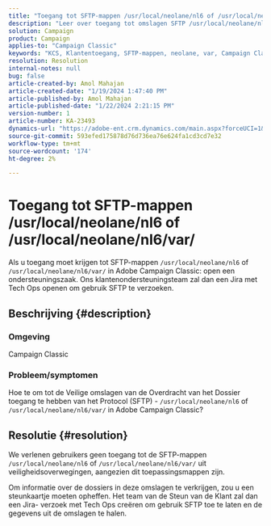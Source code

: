 ```yaml
---
title: "Toegang tot SFTP-mappen /usr/local/neolane/nl6 of /usr/local/neolane/nl6/var/"
description: "Leer over toegang tot omslagen SFTP /usr/local/neolane/nl6 of /usr/local/neolane/nl6/var/ in Adobe Campaign Classic. Open een draagtas."
solution: Campaign
product: Campaign
applies-to: "Campaign Classic"
keywords: "KCS, Klantentoegang, SFTP-mappen, neolane, var, Campaign Classic"
resolution: Resolution
internal-notes: null
bug: false
article-created-by: Amol Mahajan
article-created-date: "1/19/2024 1:47:40 PM"
article-published-by: Amol Mahajan
article-published-date: "1/22/2024 2:21:15 PM"
version-number: 1
article-number: KA-23493
dynamics-url: "https://adobe-ent.crm.dynamics.com/main.aspx?forceUCI=1&pagetype=entityrecord&etn=knowledgearticle&id=0057654c-d1b6-ee11-a569-6045bd006268"
source-git-commit: 593efed175878d76d736ea76e624fa1cd3cd7e32
workflow-type: tm+mt
source-wordcount: '174'
ht-degree: 2%

---
```


# Toegang tot SFTP-mappen /usr/local/neolane/nl6 of /usr/local/neolane/nl6/var/


Als u toegang moet krijgen tot SFTP-mappen `/usr/local/neolane/nl6` of `/usr/local/neolane/nl6/var/` in Adobe Campaign Classic: open een ondersteuningszaak. Ons klantenondersteuningsteam zal dan een Jira met Tech Ops openen om gebruik SFTP te verzoeken.

## Beschrijving {#description}


### Omgeving

Campaign Classic



### <b>Probleem/symptomen</b>

Hoe te om tot de Veilige omslagen van de Overdracht van het Dossier toegang te hebben van het Protocol (SFTP) - `/usr/local/neolane/nl6` of `/usr/local/neolane/nl6/var/` in Adobe Campaign Classic?


## Resolutie {#resolution}


We verlenen gebruikers geen toegang tot de SFTP-mappen `/usr/local/neolane/nl6` of `/usr/local/neolane/nl6/var/` uit veiligheidsoverwegingen, aangezien dit toepassingsmappen zijn.

Om informatie over de dossiers in deze omslagen te verkrijgen, zou u een steunkaartje moeten opheffen. Het team van de Steun van de Klant zal dan een Jira- verzoek met Tech Ops creëren om gebruik SFTP toe te laten en de gegevens uit de omslagen te halen.

